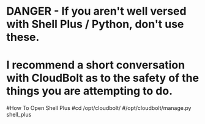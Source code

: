 # DANGER - If you aren't well versed with Shell Plus / Python, don't use these.
# I recommend a short conversation with CloudBolt as to the safety of the things you are attempting to do.


#How To Open Shell Plus
#cd /opt/cloudbolt/
#/opt/cloudbolt/manage.py shell_plus
